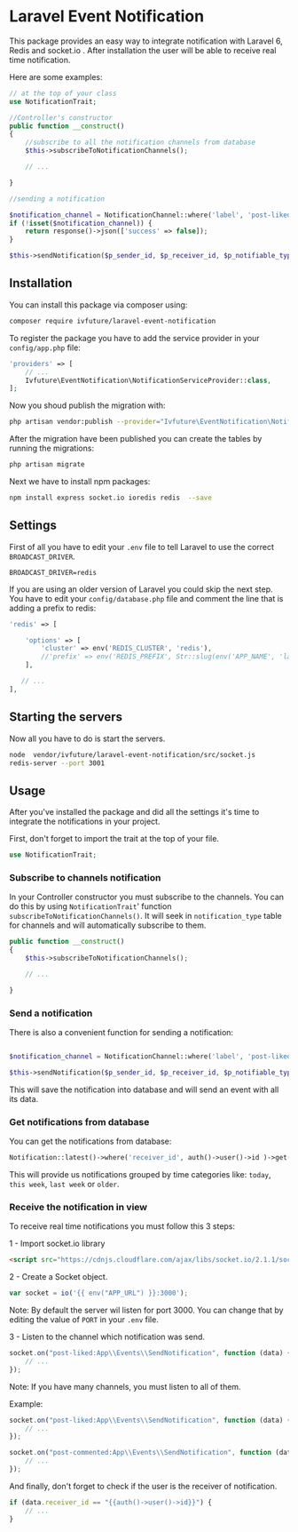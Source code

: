 # Laravel Event Notification

This package provides an easy way to integrate notification with Laravel 6, Redis and socket.io .
After installation the user will be able to receive real time notification.

Here are some examples:

```php
// at the top of your class
use NotificationTrait;

//Controller's constructor
public function __construct()
{
    //subscribe to all the notification channels from database
    $this->subscribeToNotificationChannels();

    // ...

}

//sending a notification

$notification_channel = NotificationChannel::where('label', 'post-liked')->first();
if (!isset($notification_channel)) {
    return response()->json(['success' => false]);
}

$this->sendNotification($p_sender_id, $p_receiver_id, $p_notifiable_type, $p_notifiable_id, $notification_channel->id, $p_title, $p_description);

```

## Installation

You can install this package via composer using:

```bash
composer require ivfuture/laravel-event-notification
```

To register the package you have to add the service provider in your ```config/app.php``` file:

```php
'providers' => [
    // ...
    Ivfuture\EventNotification\NotificationServiceProvider::class,
];
```
Now you shoud publish the migration with:

```bash
php artisan vendor:publish --provider="Ivfuture\EventNotification\NotificationServiceProvider"
```

After the migration have been published you can create the tables by running the migrations:

```bash
php artisan migrate
```

Next we have to install npm packages:

```bash
npm install express socket.io ioredis redis  --save
```

## Settings
First of all you have to edit your ```.env``` file to tell Laravel to use the correct ```BROADCAST_DRIVER```.

```
BROADCAST_DRIVER=redis
```

If you are using an older version of Laravel you could skip the next step.
You have to edit your ```config/database.php``` file and comment the line that is adding a prefix to redis:

```php
'redis' => [

    'options' => [
        'cluster' => env('REDIS_CLUSTER', 'redis'),
        //'prefix' => env('REDIS_PREFIX', Str::slug(env('APP_NAME', 'laravel'), '_').'_database_'),
    ],

   // ...
],
```

## Starting the servers

Now all you have to do is start the servers.

```bash
node  vendor/ivfuture/laravel-event-notification/src/socket.js
redis-server --port 3001
```

## Usage
After you've installed the package and did all the settings it's time to integrate the notifications in your project.

First, don't forget to import the trait at the top of your file.
```php
use NotificationTrait;
```

### Subscribe to channels notification

In your Controller constructor you must subscribe to the channels. You can do this by using ```NotificationTrait```' function ```subscribeToNotificationChannels()```. It will seek in ```notification_type``` table for channels and will automatically subscribe to them.
```php
public function __construct()
{
    $this->subscribeToNotificationChannels();

    // ...

}
```

### Send a notification

There is also a convenient function for sending a notification:
```php

$notification_channel = NotificationChannel::where('label', 'post-liked')->first();

$this->sendNotification($p_sender_id, $p_receiver_id, $p_notifiable_type, $p_notifiable_id, $notification_channel->id, $p_title, $p_description);

```
This will save the notification into database and will send an event with all its data.

### Get notifications from database
You can get the notifications from database:
```php
Notification::latest()->where('receiver_id', auth()->user()->id )->get()->groupByDate();
```
This will provide us notifications grouped by time categories like: ```today```, ```this week```, ```last week``` or ```older```.

### Receive the notification in view

To receive real time notifications you must follow this 3 steps:

1 - Import socket.io library
```html
<script src="https://cdnjs.cloudflare.com/ajax/libs/socket.io/2.1.1/socket.io.dev.js"></script>
```
2 - Create a Socket object. 
```javascript
var socket = io('{{ env("APP_URL") }}:3000');
```
Note: By default the server wil listen for port 3000. You can change that by editing the value of ```PORT```  in your ```.env``` file.

3 - Listen to the channel which notification was send.
```javascript
socket.on("post-liked:App\\Events\\SendNotification", function (data) {
    // ...
});
```
Note: If you have many channels, you must listen to all of them.

Example:
```javascript
socket.on("post-liked:App\\Events\\SendNotification", function (data) {
    // ...
});

socket.on("post-commented:App\\Events\\SendNotification", function (data) {
    // ...
});
```
And finally, don't forget to check if the user is the receiver of notification.
```javascript
if (data.receiver_id == "{{auth()->user()->id}}") {
    // ...   
}
```
